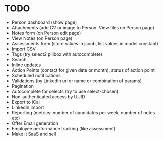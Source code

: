 # TODO

* Person dashboard (show page)
* Attachments (add CV or image to Person. View files on Person page)
* Notes form (on Person edit page)
* View Notes (on Person page)
* Assessments form (store values in jsonb, list values in model constant)
* Import CSV
* Tags (try select2 pillbox with autocomplete)
* Search
* Inline updates
* Action Points (contact for given date or month), status of action point
* Scheduled notifications
* Validations (by LinkedIn url or name or combination of params)
* Pagination
* Autocomplete for selects (try to use select-chosen)
* Non-authenticated access by UUID
* Export to iCal
* LinkedIn import
* Reporting (metrics: number of candidates per week, number of notes etc)
* Offer Email generation
* Employee performance tracking (like assessment)
* Make it SaaS and sell